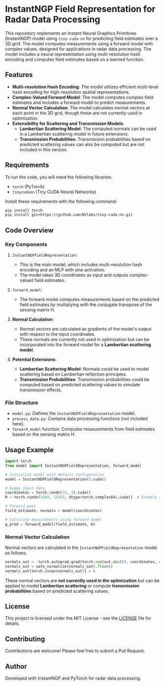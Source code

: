 # InstantNGP Field Representation for Radar Data Processing

This repository implements an Instant Neural Graphics Primitives (InstantNGP) model using `tiny-cuda-nn` for predicting field estimates over a 3D grid. The model computes measurements using a forward model with complex values, designed for applications in radar data processing. The model includes a neural representation using multi-resolution hash encoding and computes field estimates based on a learned function.

## Features

- **Multi-resolution Hash Encoding**: The model utilizes efficient multi-level hash encoding for high-resolution spatial representations.
- **Complex-Valued Forward Model**: The model computes complex field estimates and includes a forward model to predict measurements.
- **Normal Vector Calculation**: The model calculates normal vectors at each point in the 3D grid, though these are not currently used in optimization.
- **Extensibility for Scattering and Transmission Models**:
  - **Lambertian Scattering Model**: The computed normals can be used in a Lambertian scattering model in future extensions.
  - **Transmission Probabilities**: Transmission probabilities based on predicted scattering values can also be computed but are not included in this version.

## Requirements

To run the code, you will need the following libraries:
- `torch` (PyTorch)
- `tinycudann` (Tiny CUDA Neural Networks)

Install these requirements with the following command:
```bash
pip install torch
pip install git+https://github.com/NVlabs/tiny-cuda-nn.git
```

## Code Overview

### Key Components

1. `InstantNGPFieldRepresentation`:
   - This is the main model, which includes multi-resolution hash encoding and an MLP with sine activation.
   - The model takes 3D coordinates as input and outputs complex-valued field estimates.

2. `forward_model`:
   - The forward model computes measurements based on the predicted field estimates by multiplying with the conjugate transpose of the sensing matrix H.

3. **Normal Calculation**:
   - Normal vectors are calculated as gradients of the model's output with respect to the input coordinates.
   - These normals are currently not used in optimization but can be incorporated into the forward model for a **Lambertian scattering model**.

4. **Potential Extensions**:
   - **Lambertian Scattering Model**: Normals could be used to model scattering based on Lambertian reflection principles.
   - **Transmission Probabilities**: Transmission probabilities could be computed based on predicted scattering values to simulate transmission effects.

### File Structure

- `model.py`: Defines the `InstantNGPFieldRepresentation` model.
- `process_data.py`: Contains data processing functions (not included here).
- `forward_model` function: Computes measurements from field estimates based on the sensing matrix H.

## Usage Example

```python
import torch
from model import InstantNGPFieldRepresentation, forward_model

# Initialize model with default configuration
model = InstantNGPFieldRepresentation().cuda()

# Dummy input data
coordinates = torch.randn(10, 3).cuda()
H = torch.randn(1584, 15252, dtype=torch.complex64).cuda()  # Example shape

# Forward pass
field_estimate, normals = model(coordinates)

# Calculate measurements using forward model
g_pred = forward_model(field_estimate, H)
```

### Normal Vector Calculation

Normal vectors are calculated in the `InstantNGPFieldRepresentation` model as follows:

```python
normals_out = -torch.autograd.grad(torch.sum(out.abs()), coordinates, create_graph=True)[0]
normals_out = safe_normalize(normals_out).float()
normals_out[torch.isnan(normals_out)] = 0
```

These normal vectors are **not currently used in the optimization** but can be applied to model **Lambertian scattering** or compute **transmission probabilities** based on predicted scattering values.

## License

This project is licensed under the MIT License - see the [LICENSE](LICENSE) file for details.

## Contributing

Contributions are welcome! Please feel free to submit a Pull Request.

## Author

Developed with InstantNGP and PyTorch for radar data processing.